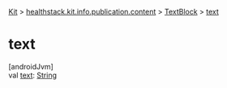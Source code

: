 
[Kit](../../../kit.html) > [healthstack.kit.info.publication.content](../index.html) > [TextBlock](index.html) > [text](text.html)



# text



[androidJvm]\
val [text](text.html): [String](https://kotlinlang.org/api/latest/jvm/stdlib/kotlin/-string/index.html)





